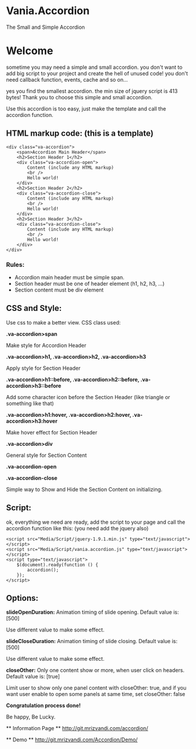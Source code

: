 Vania.Accordion
=========

The Small and Simple Accordion

# Welcome

sometime you may need a simple and small accordion. you don't want to add big script to your project and create the hell of unused code!
you don't need callback function, events, cache and so on...

yes you find the smallest accordion. the min size of jquery script is 413 bytes!
Thank you to choose this simple and small accordion.

Use this accordion is too easy, just make the template and call the accordion function.

## HTML markup code: (this is a template)
    <div class="va-accordion">
        <span>Accordion Main Header</span>
        <h2>Section Header 1</h2>
        <div class="va-accordion-open">
            Content (include any HTML markup)
            <br />
            Hello world!
        </div>
        <h2>Section Header 2</h2>
        <div class="va-accordion-close">
            Content (include any HTML markup)
            <br />
            Hello world!
        </div>
        <h2>Section Header 3</h2>
        <div class="va-accordion-close">
            Content (include any HTML markup)
            <br />
            Hello world!
        </div>
    </div>

### Rules:
* Accordion main header must be simple span.
* Section header must be one of header element (h1, h2, h3, ...)
* Section content must be div element

## CSS and Style:
Use css to make a better view.
CSS class used:

**.va-accordion>span**

Make style for Accordion Header



**.va-accordion>h1, .va-accordion>h2, .va-accordion>h3**

Apply style for Section Header



**.va-accordion>h1::before, .va-accordion>h2::before, .va-accordion>h3::before**

Add some character icon before the Section Header (like triangle or something like that)



**.va-accordion>h1:hover, .va-accordion>h2:hover, .va-accordion>h3:hover**

Make hover effect for Section Header



**.va-accordion>div**

General style for Section Content



**.va-accordion-open**

**.va-accordion-close**

Simple way to Show and Hide the Section Content on initializing.



## Script:
ok, everything we need are ready, add the script to your page and call the accordion function like this:
(you need add the jquery also)

    <script src="Media/Script/jquery-1.9.1.min.js" type="text/javascript"></script>
    <script src="Media/Script/vania.accordion.js" type="text/javascript"></script>
    <script type="text/javascript">
        $(document).ready(function () {
            accordion();
        });
    </script>

## Options:
**slideOpenDuration:** Animation timing of slide opening. Default value is: [500]

Use different value to make some effect.


**slideCloseDuration:** Animation timing of slide closing. Default value is: [500]

Use different value to make some effect.


**closeOther:** Only one content show or more, when user click on headers. Default value is: [true]

Limit user to show only one panel content with closeOther: true, and if you want user enable to open some panels at same time, set closeOther: false



**Congratulation process done!**

Be happy, Be Lucky.


** Information Page **
http://git.mrizvandi.com/accordion/


** Demo **
http://git.mrizvandi.com/Accordion/Demo/

